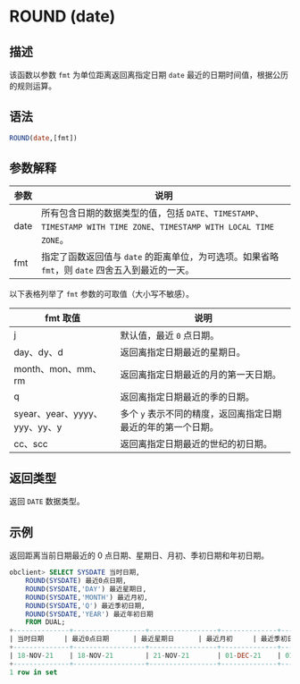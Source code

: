 # ROUND (date)

## 描述

该函数以参数 `fmt` 为单位距离返回离指定日期 `date` 最近的日期时间值，根据公历的规则运算。

## 语法

```sql
ROUND(date,[fmt])
```

## 参数解释

|  参数  |                                                说明                                                |
|------|--------------------------------------------------------------------------------------------------|
| date | 所有包含日期的数据类型的值，包括 `DATE`、`TIMESTAMP`、`TIMESTAMP WITH TIME ZONE`、`TIMESTAMP WITH LOCAL TIME ZONE`。 |
| fmt  | 指定了函数返回值与 `date` 的距离单位，为可选项。如果省略 `fmt`，则 `date` 四舍五入到最近的一天。                                      |

以下表格列举了 `fmt` 参数的可取值（大小写不敏感）。

|        **fmt** 取值        |              **说明**               |
|--------------------------|-----------------------------------|
| j                        | 默认值，最近 `0` 点日期。                   |
| day、dy、d                 | 返回离指定日期最近的星期日。                    |
| month、mon、mm、rm          | 返回离指定日期最近的月的第一天日期。                |
| q                        | 返回离指定日期最近的季的日期。                   |
| syear、year、yyyy、yyy、yy、y | 多个 `y` 表示不同的精度，返回离指定日期最近的年的第一个日期。 |
| cc、scc                   | 返回离指定日期最近的世纪的初日期。                 |

## 返回类型

返回 `DATE` 数据类型。

## 示例

返回距离当前日期最近的 0 点日期、星期日、月初、季初日期和年初日期。

```sql
obclient> SELECT SYSDATE 当时日期,
    ROUND(SYSDATE) 最近0点日期,
    ROUND(SYSDATE,'DAY') 最近星期日,
    ROUND(SYSDATE,'MONTH') 最近月初,
    ROUND(SYSDATE,'Q') 最近季初日期,
    ROUND(SYSDATE,'YEAR') 最近年初日期
    FROM DUAL;
+--------------+------------------+-----------------+--------------+--------------------+--------------------+
| 当时日期     | 最近0点日期      | 最近星期日      | 最近月初     | 最近季初日期       | 最近年初日期       |
+--------------+------------------+-----------------+--------------+--------------------+--------------------+
| 18-NOV-21    | 18-NOV-21        | 21-NOV-21       | 01-DEC-21    | 01-JAN-22          | 01-JAN-22          |
+--------------+------------------+-----------------+--------------+--------------------+--------------------+
1 row in set
```
